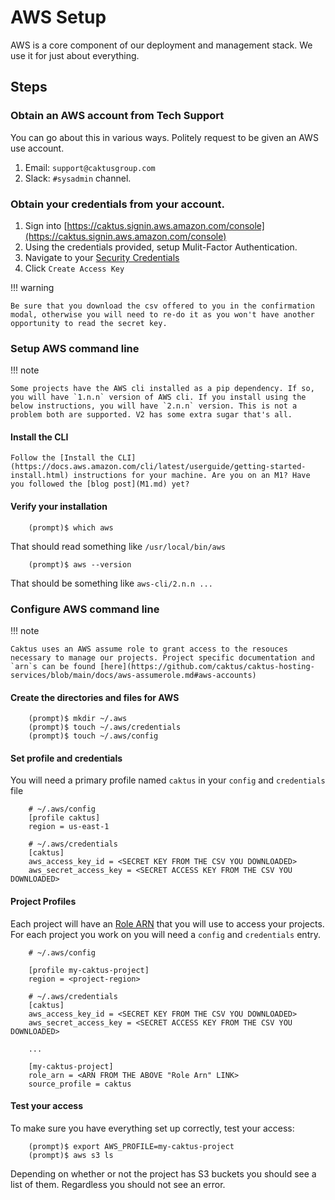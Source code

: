 # AWS Setup

AWS is a core component of our deployment and management stack. We use it for just about everything.

## Steps

### Obtain an AWS account from Tech Support

You can go about this in various ways. Politely request to be given an AWS use account.

1. Email: `support@caktusgroup.com`
1. Slack: `#sysadmin` channel.

### Obtain your credentials from your account.

1. Sign into [https://caktus.signin.aws.amazon.com/console](https://caktus.signin.aws.amazon.com/console)
1. Using the credentials provided, setup Mulit-Factor Authentication.
1. Navigate to your [Security Credentials](https://console.aws.amazon.com/iam/home#/security_credentials)
1. Click `Create Access Key`


!!! warning

    Be sure that you download the csv offered to you in the confirmation modal, otherwise you will need to re-do it as you won't have another opportunity to read the secret key.

### Setup AWS command line

!!! note

    Some projects have the AWS cli installed as a pip dependency. If so, you will have `1.n.n` version of AWS cli. If you install using the below instructions, you will have `2.n.n` version. This is not a problem both are supported. V2 has some extra sugar that's all.

#### Install the CLI 

    Follow the [Install the CLI](https://docs.aws.amazon.com/cli/latest/userguide/getting-started-install.html) instructions for your machine. Are you on an M1? Have you followed the [blog post](M1.md) yet?

#### Verify your installation

```shell
    (prompt)$ which aws
```
    
That should read something like `/usr/local/bin/aws`
    
```shell
    (prompt)$ aws --version
```
    
That should be something like `aws-cli/2.n.n ...`

### Configure AWS command line

!!! note 
    
    Caktus uses an AWS assume role to grant access to the resouces necessary to manage our projects. Project specific documentation and `arn`s can be found [here](https://github.com/caktus/caktus-hosting-services/blob/main/docs/aws-assumerole.md#aws-accounts)

#### Create the directories and files for AWS

```shell
    (prompt)$ mkdir ~/.aws
    (prompt)$ touch ~/.aws/credentials
    (prompt)$ touch ~/.aws/config
```

#### Set profile and credentials 

You will need a primary profile named `caktus` in your `config` and `credentials` file

```shell
    # ~/.aws/config
    [profile caktus]
    region = us-east-1
```

```shell
    # ~/.aws/credentials
    [caktus]
    aws_access_key_id = <SECRET KEY FROM THE CSV YOU DOWNLOADED>
    aws_secret_access_key = <SECRET ACCESS KEY FROM THE CSV YOU DOWNLOADED>
```

#### Project Profiles

Each project will have an [Role ARN](https://github.com/caktus/caktus-hosting-services/blob/main/docs/aws-assumerole.md#aws-accounts) that you will use
to access your projects.  For each project you work on you will need a `config` and `credentials` entry.

```shell
    # ~/.aws/config

    [profile my-caktus-project]
    region = <project-region> 
```

```shell
    # ~/.aws/credentials
    [caktus]
    aws_access_key_id = <SECRET KEY FROM THE CSV YOU DOWNLOADED>
    aws_secret_access_key = <SECRET ACCESS KEY FROM THE CSV YOU DOWNLOADED>
    
    ...

    [my-caktus-project]
    role_arn = <ARN FROM THE ABOVE "Role Arn" LINK>
    source_profile = caktus
```

#### Test your access

To make sure you have everything set up correctly, test your access:

```shell
    (prompt)$ export AWS_PROFILE=my-caktus-project
    (prompt)$ aws s3 ls
```

Depending on whether or not the project has S3 buckets you should see a list of them. Regardless you should not see an error.

